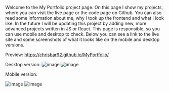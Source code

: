 Welcome to the My Portfolio project page. On this page I show my projects, where you can visit the live page or the code page on Github. You can also read some information about me, why I took up the frontend and what I look like. In the future I will be updating this project by adding new, more advanced projects written in JS or React. This page is responsible, so you can use mobile and desktop to check.
Below you can see a link to the live site and some screenshots of what it looks like on the mobile and desktop versions.

Preview: https://chrisbar92.github.io/MyPortfolio/

Desktop version: 
![image](https://user-images.githubusercontent.com/114155819/231887274-5cc28087-b57a-4e03-b6c7-6b403a613208.png)
![image](https://user-images.githubusercontent.com/114155819/231887336-48f04784-cff3-4063-a28b-d41fd3329644.png)

Mobile version: 

![image](https://user-images.githubusercontent.com/114155819/231887618-7090a40c-f4cd-4e54-b37e-07f0be4ac41e.png)
![image](https://user-images.githubusercontent.com/114155819/231887880-93f8b2eb-2466-4258-9b46-fc3b172040e7.png)
